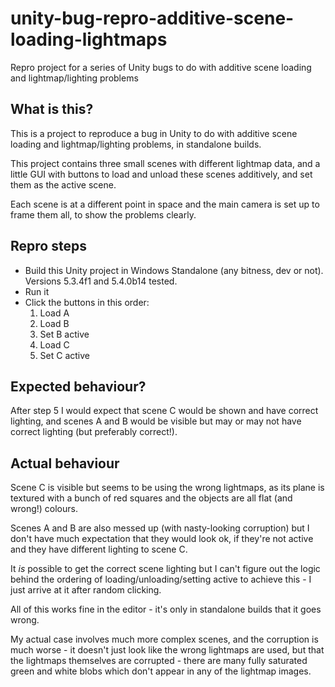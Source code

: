 # unity-bug-repro-additive-scene-loading-lightmaps
Repro project for a series of Unity bugs to do with additive scene loading and lightmap/lighting problems

## What is this?
This is a project to reproduce a bug in Unity to do with additive scene loading and lightmap/lighting problems, in standalone builds.

This project contains three small scenes with different lightmap data, and a little GUI with buttons to load and unload these scenes additively, and set them as the active scene.

Each scene is at a different point in space and the main camera is set up to frame them all, to show the problems clearly.

## Repro steps
- Build this Unity project in Windows Standalone (any bitness, dev or not). Versions 5.3.4f1 and 5.4.0b14 tested.
- Run it
- Click the buttons in this order:
  1. Load A
  2. Load B
  3. Set B active
  4. Load C
  5. Set C active

## Expected behaviour?
After step 5 I would expect that scene C would be shown and have correct lighting, and scenes A and B would be visible but may or may not have correct lighting (but preferably correct!).

## Actual behaviour
Scene C is visible but seems to be using the wrong lightmaps, as its plane is textured with a bunch of red squares and the objects are all flat (and wrong!) colours.

Scenes A and B are also messed up (with nasty-looking corruption) but I don't have much expectation that they would look ok, if they're not active and they have different lighting to scene C.

It *is* possible to get the correct scene lighting but I can't figure out the logic behind the ordering of loading/unloading/setting active to achieve this - I just arrive at it after random clicking.

All of this works fine in the editor - it's only in standalone builds that it goes wrong.

My actual case involves much more complex scenes, and the corruption is much worse - it doesn't just look like the wrong lightmaps are used, but that the lightmaps themselves are corrupted - there are many fully saturated green and white blobs which don't appear in any of the lightmap images.
